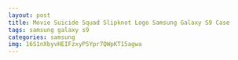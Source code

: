 ```yaml
---
layout: post
title: Movie Suicide Squad Slipknot Logo Samsung Galaxy S9 Case
tags: samsung galaxy s9
categories: samsung
img: 16S1nXbyvHEIFzxyP5Ypr7QWpKT15agwa
---
```


